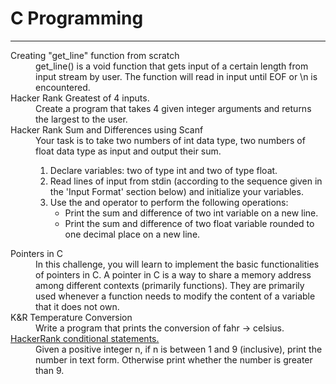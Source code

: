 # C Programming
<hr/>
<dl>
    <dt> Creating "get_line" function from scratch </dt>
    <dd>
        get_line() is a void function that gets input of a certain length from input stream by user. The function will read in input until EOF or \n is encountered.
    <dt>Hacker Rank Greatest of 4 inputs.</dt>
    <dd>
       Create a program that takes 4 given integer arguments and returns the largest to the user.
    </dd>
    <dt>Hacker Rank Sum and Differences using Scanf</dt>
    <dd>
        Your task is to take two numbers of int data type, two numbers of float data type as input and output their sum.
        <ol>
            <li>Declare  variables: two of type int and two of type float.</li>
            <li>Read  lines of input from stdin (according to the sequence given in the 'Input Format' section below) and initialize your  variables.</li>
            <li>
                Use the  and  operator to perform the following operations:<br/>
                <ul>
                    <li>Print the sum and difference of two int variable on a new line.</li>
                    <li>Print the sum and difference of two float variable rounded to one decimal place on a new line.</li>
                </ul>
            </li>
        </ol>
    </dd>
    <dt>
        Pointers in C
    </dt>
    <dd>
        In this challenge, you will learn to implement the basic functionalities of pointers in C. A pointer in C is a way to share a memory address among different contexts (primarily functions). They are primarily used whenever a function needs to modify the content of a variable that it does not own.
    </dd>
    <dt>
        K&R Temperature Conversion
    </dt>
    <dd>
        Write a program that prints the conversion of fahr -> celsius.
    </dd>
    <dt>
        <a href="https://www.hackerrank.com/challenges/conditional-statements-in-c/problem?isFullScreen=false">
            HackerRank conditional statements.
        </a>
    </dt>
    <dd>
        Given a positive integer n, if n is between 1 and 9 (inclusive), print the number in text form. Otherwise print whether the number is greater than 9.
    </dd>
</dl>
